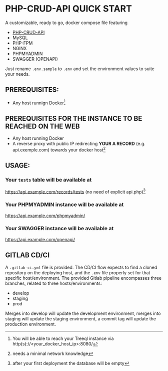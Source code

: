 # PHP-CRUD-API QUICK START
A customizable, ready to go, docker compose file featuring
- [PHP-CRUD-API](https://github.com/mevdschee/php-crud-api)
- MySQL
- PHP-FPM
- NGINX
- PHPMYADMIN
- SWAGGER (OPENAPI)

Just rename `.env.sample` to `.env` and set the environment values to suite your needs.

## PREREQUISITES:
- Any host runnign Docker[^1]
[^1]:You will be able to reach your Treeql instance via http(s)://<your_docker_host_ip>:8080/
  
  
## PREREQUISITES FOR THE INSTANCE TO BE REACHED ON THE WEB
- Any host running Docker
- A reverse proxy with public IP redirecting **YOUR A RECORD** (e.g. api.exemple.com) towards your docker host[^2]
[^2]:needs a minimal network knowledge

## USAGE:
### Your `tests` table will be available at
https://api.example.com/records/tests (no need of explicit api.php)[^3]
[^3]:after your first deployment the database will be empty
### Your PHPMYADMIN instance will be available at
https://api.example.com/phpmyadmin/
### Your SWAGGER instance will be available at
https://api.example.com/openapi/

## GITLAB CD/CI
A `.gitlab-ci.yml` file is provided.
The CD/CI flow expects to find a cloned repository on the deploying host, and the `.env` file properly set for that specific host/environment.
The provided Gitlab pipeline encompasses three branches, related to three hosts/environments:
- develop
- staging
- prod

Merges into develop will update the development environment, merges into staging will update the staging environment, a commit tag will update the production environment.
